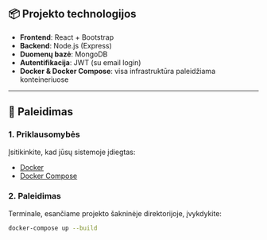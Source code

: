## 📦 Projekto technologijos

- **Frontend**: React + Bootstrap
- **Backend**: Node.js (Express)
- **Duomenų bazė**: MongoDB
- **Autentifikacija**: JWT (su email login)
- **Docker & Docker Compose**: visa infrastruktūra paleidžiama konteineriuose

---

## 🚀 Paleidimas

### 1. Priklausomybės

Įsitikinkite, kad jūsų sistemoje įdiegtas:

- [Docker](https://www.docker.com/)
- [Docker Compose](https://docs.docker.com/compose/)

### 2. Paleidimas

Terminale, esančiame projekto šakninėje direktorijoje, įvykdykite:

```bash
docker-compose up --build